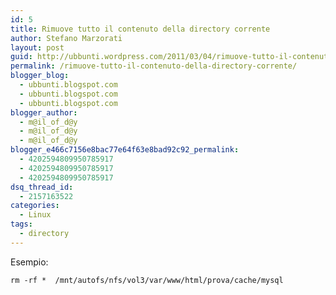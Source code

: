```yaml
---
id: 5
title: Rimuove tutto il contenuto della directory corrente
author: Stefano Marzorati
layout: post
guid: http://ubbunti.wordpress.com/2011/03/04/rimuove-tutto-il-contenuto-della-directory-corrente
permalink: /rimuove-tutto-il-contenuto-della-directory-corrente/
blogger_blog:
  - ubbunti.blogspot.com
  - ubbunti.blogspot.com
  - ubbunti.blogspot.com
blogger_author:
  - m@il_of_d@y
  - m@il_of_d@y
  - m@il_of_d@y
blogger_e466c7156e8bac77e64f63e8bad92c92_permalink:
  - 4202594809950785917
  - 4202594809950785917
  - 4202594809950785917
dsq_thread_id:
  - 2157163522
categories:
  - Linux
tags:
  - directory
---
```

Esempio:

`rm -rf *  /mnt/autofs/nfs/vol3/var/www/html/prova/cache/mysql`